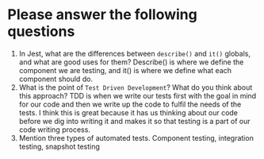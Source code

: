 # Please answer the following questions

1.  In Jest, what are the differences between `describe()` and `it()` globals, and what are good uses for them?
    Describe() is where we define the component we are testing, and it() is where we define what each component should do.
2.  What is the point of `Test Driven Development`? What do you think about this approach?
    TDD is when we write our tests first with the goal in mind for our code and then we write up the code to fulfil the needs of the tests. I think this is great because it has us thinking about our code before we dig into writing it and makes it so that testing is a part of our code writing process.
3.  Mention three types of automated tests.
    Component testing, integration testing, snapshot testing
